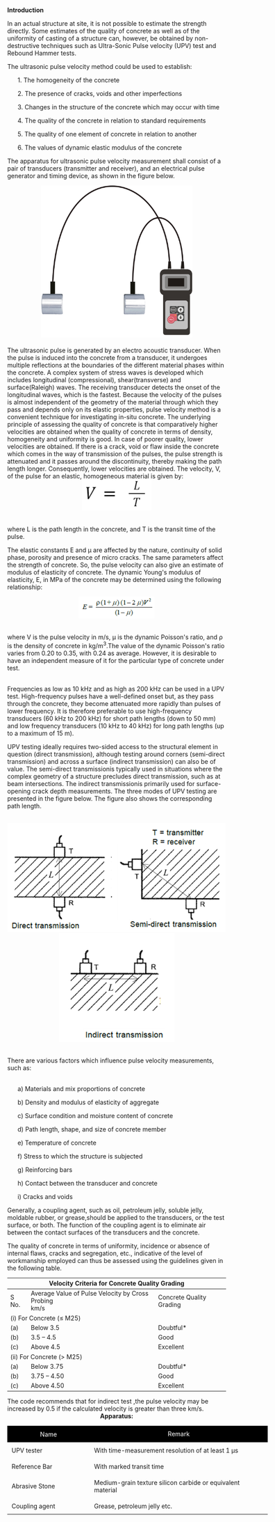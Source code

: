 <strong>Introduction</strong>

In an actual structure at site, it is not possible to estimate the strength directly. Some estimates of the quality of concrete as well as of the uniformity of casting of a structure can, however, be obtained by non-destructive techniques such as Ultra-Sonic Pulse velocity (UPV) test and Rebound Hammer tests.

The ultrasonic pulse velocity method could be used to establish:

<ul>1. The homogeneity of the concrete</ul>
<ul>2. The presence of cracks, voids and other imperfections</ul>
<ul>3. Changes in the structure of the concrete which may occur with time</ul>
<ul>4. The quality of the concrete in relation to standard requirements</ul>
<ul>5. The quality of one element of concrete in relation to another</ul>
<ul>6. The values of dynamic elastic modulus of the concrete</ul>

The apparatus for ultrasonic pulse velocity measurement shall consist of a pair of transducers (transmitter and receiver), and an electrical pulse generator and timing device, as shown in the figure below.
<br>
<div align="middle"><img src="images/pic1.png" height="350px"></div>
<br>
The ultrasonic pulse is generated by an electro acoustic transducer. When the pulse is induced into the concrete from a transducer, it undergoes multiple reflections at the boundaries of the different material phases within the concrete. A complex system of stress waves is developed which includes longitudinal (compressional), shear(transverse) and surface(Raleigh) waves. The receiving transducer detects the onset of the longitudinal waves, which is the fastest. Because the velocity of the pulses is almost independent of the geometry of the material through which they pass and depends only on its elastic properties, pulse velocity method is a convenient technique for investigating in-situ concrete. The underlying principle of assessing the quality of concrete is that comparatively higher velocities are obtained when the quality of concrete in terms of density, homogeneity and uniformity is good. In case of poorer quality, lower velocities are obtained. If there is a crack, void or flaw inside the concrete which comes in the way of transmission of the pulses, the pulse strength is attenuated and it passes around the discontinuity, thereby making the path length longer. Consequently, lower velocities are obtained. The velocity, V, of the pulse for an elastic, homogeneous material is given by:

<br>
<div align="middle"><img src="./images/for1.png"></div>
<br>

where L is the path length in the concrete, and T is the transit time of the pulse.


The elastic constants E and µ are affected by the nature, continuity of solid phase, porosity and presence of micro cracks. The same parameters affect the strength of concrete. So, the pulse velocity can also give an estimate of modulus of elasticity of concrete. The dynamic Young's modulus of elasticity, E, in MPa of the concrete may be determined using the following relationship:
<br><div align="middle">
<img src="images/pic2.png" height="50px">
</div><br>
where V is the pulse velocity in m/s, &#181; is the dynamic Poisson's ratio, and &#961; is the density of concrete in kg/m<sup>3</sup>.The value of the dynamic Poisson's ratio varies from 0.20 to 0.35, with 0.24 as average. However, it is desirable to have an independent measure of it for the particular type of concrete under test.<br><br> 

Frequencies as low as 10 kHz and as high as 200 kHz can be used in a UPV test. High-frequency pulses have a well-defined onset but, as they pass through the concrete, they become attenuated more rapidly than pulses of lower frequency. It is therefore preferable to use high-frequency transducers (60 kHz to 200 kHz) for short path lengths (down to 50 mm) and low frequency transducers (10 kHz to 40 kHz) for long path lengths (up to a maximum of 15 m).

UPV testing ideally requires two-sided access to the structural element in question (direct transmission), although testing around corners (semi-direct transmission) and across a surface (indirect transmission) can also be of value. The semi-direct transmissionis typically used in situations where the complex geometry of a structure precludes direct transmission, such as at beam intersections. The indirect transmissionis primarily used for surface-opening crack depth measurements. The three modes of UPV testing are presented in the figure below. The figure also shows the corresponding path length.

<br>
<div align="middle"><img src="images/pic3.png" height="250px"><img src="images/pic4.png" height="250px"><img src="images/pic5.png" height="250px"></div>
<br>

There are various factors which influence pulse velocity measurements, such as: <br><br>
<ul>a) Materials and mix proportions of concrete </ul>
<ul>b) Density and modulus of elasticity of aggregate</ul>
<ul>c) Surface condition and moisture content of concrete</ul>
<ul>d) Path length, shape, and size of concrete member</ul>
<ul>e) Temperature of concrete</ul>
<ul>f) Stress to which the structure is subjected</ul>
<ul>g) Reinforcing bars</ul>
<ul>h) Contact between the transducer and concrete</ul>
<ul>i) Cracks and voids</ul>

Generally, a coupling agent, such as oil, petroleum jelly, soluble jelly, moldable rubber, or grease,should be applied to the transducers, or the test surface, or both. The function of the coupling agent is to eliminate air between the contact surfaces of the transducers and the concrete.

The quality of concrete in terms of uniformity, incidence or absence of internal flaws, cracks and segregation, etc., indicative of the level of workmanship employed can thus be assessed using the guidelines given in the following table.


<div align="middle">
<table>
<thead>
  <tr>
    <th colspan="3">Velocity Criteria for Concrete Quality Grading</th>
  </tr>
</thead>
<tbody>
  <tr>
    <td>S No.</td>
    <td>Average Value of Pulse Velocity by Cross Probing<br>km/s</td>
    <td>Concrete Quality Grading</td>
  </tr>
  <tr>
    <td colspan="3">(i) For Concrete (≤ M25)</td>
  </tr>
  <tr>
    <td>(a)</td>
    <td>Below 3.5</td>
    <td>Doubtful*</td>
  </tr>
  <tr>
    <td>(b)</td>
    <td>3.5 – 4.5</td>
    <td>Good</td>
  </tr>
  <tr>
    <td>(c)</td>
    <td>Above 4.5</td>
    <td>Excellent</td>
  </tr>
  <tr>
    <td colspan="3">(ii) For Concrete (&gt; M25)</td>
  </tr>
  <tr>
    <td>(a)</td>
    <td>Below 3.75</td>
    <td>Doubtful*</td>
  </tr>
  <tr>
    <td>(b)</td>
    <td>3.75 – 4.50</td>
    <td>Good</td>
  </tr>
  <tr>
    <td>(c)</td>
    <td>Above 4.50</td>
    <td>Excellent</td>
  </tr>
</tbody>
</table>
</div>
The code recommends that for indirect test ,the pulse velocity may be increased by 0.5 if the calculated velocity is greater than three km/s.

<div align="middle">
<strong>Apparatus:</strong>

<table  style="width: 600px; ">
    <tr style="background-color: #000; color: #FFF;" align="center">
        <td style="width: 170px; padding: 10px">Name
        </td>
        <td>Remark
        </td>
    </tr>
    <tr>
        <td style="padding: 10px">UPV tester
        </td>
        <td style="padding: 10px">With time-measurement resolution of at least 1 &#181;s
        </td>
    </tr>
    <tr>
        <td style="padding: 10px">Reference Bar
        </td>
        <td style="padding: 10px">With marked transit time
        </td>
    </tr>
    <tr>
        <td style="padding: 10px">Abrasive Stone
        </td>
        <td style="padding: 10px">Medium-grain texture silicon carbide or equivalent material
        </td>
    </tr>
    <tr>
        <td style="padding: 10px">Coupling agent
        </td>
        <td style="padding: 10px">Grease, petroleum jelly etc.
        </td>
    </tr>     
</table>
</div>

